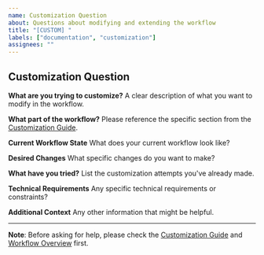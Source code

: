 ```yaml
---
name: Customization Question
about: Questions about modifying and extending the workflow
title: "[CUSTOM] "
labels: ["documentation", "customization"]
assignees: ""
---
```


## Customization Question

**What are you trying to customize?**
A clear description of what you want to modify in the workflow.

**What part of the workflow?**
Please reference the specific section from the [Customization Guide](docs/customization.md).

**Current Workflow State**
What does your current workflow look like?

**Desired Changes**
What specific changes do you want to make?

**What have you tried?**
List the customization attempts you've already made.

**Technical Requirements**
Any specific technical requirements or constraints?

**Additional Context**
Any other information that might be helpful.

---

**Note**: Before asking for help, please check the [Customization Guide](docs/customization.md) and [Workflow Overview](docs/workflow-overview.md) first.
